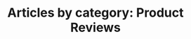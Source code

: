 ---
layout: blog_by_category
title: 'Articles by category: Product Reviews'
category: product-reviews
permalink: "/blog/category/product-reviews/"
image: /img/bg/gallery_hero_1.jpg
tagline: "<br>Our Blog"
---